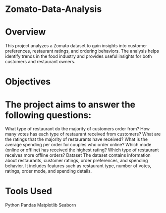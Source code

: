 # Zomato-Data-Analysis
# Overview
This project analyzes a Zomato dataset to gain insights into customer preferences, restaurant ratings, and ordering behaviors. The analysis helps identify trends in the food industry and provides useful insights for both customers and restaurant owners.

# Objectives
# The project aims to answer the following questions:

What type of restaurant do the majority of customers order from?
How many votes has each type of restaurant received from customers?
What are the ratings that the majority of restaurants have received?
What is the average spending per order for couples who order online?
Which mode (online or offline) has received the highest rating?
Which type of restaurant receives more offline orders?
Dataset
The dataset contains information about restaurants, customer ratings, order preferences, and spending behavior. It includes features such as restaurant type, number of votes, ratings, order mode, and spending details.

# Tools Used
Python
Pandas
Matplotlib
Seaborn
